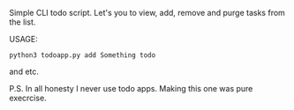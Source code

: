 Simple CLI todo script. Let's you to view, add, remove and purge tasks from the list.

USAGE:
```
python3 todoapp.py add Something todo

```

and etc. 

P.S. In all honesty I never use todo apps. Making this one was pure execrcise.
